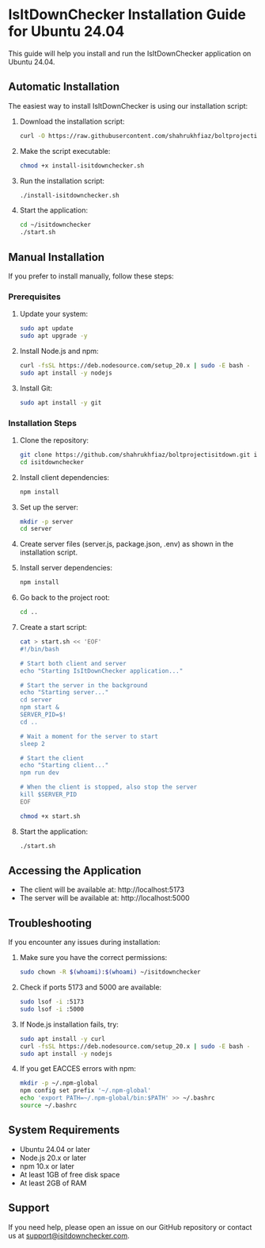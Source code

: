 # IsItDownChecker Installation Guide for Ubuntu 24.04

This guide will help you install and run the IsItDownChecker application on Ubuntu 24.04.

## Automatic Installation

The easiest way to install IsItDownChecker is using our installation script:

1. Download the installation script:
   ```bash
   curl -O https://raw.githubusercontent.com/shahrukhfiaz/boltprojectisitdown/main/install-isitdownchecker.sh
   ```

2. Make the script executable:
   ```bash
   chmod +x install-isitdownchecker.sh
   ```

3. Run the installation script:
   ```bash
   ./install-isitdownchecker.sh
   ```

4. Start the application:
   ```bash
   cd ~/isitdownchecker
   ./start.sh
   ```

## Manual Installation

If you prefer to install manually, follow these steps:

### Prerequisites

1. Update your system:
   ```bash
   sudo apt update
   sudo apt upgrade -y
   ```

2. Install Node.js and npm:
   ```bash
   curl -fsSL https://deb.nodesource.com/setup_20.x | sudo -E bash -
   sudo apt install -y nodejs
   ```

3. Install Git:
   ```bash
   sudo apt install -y git
   ```

### Installation Steps

1. Clone the repository:
   ```bash
   git clone https://github.com/shahrukhfiaz/boltprojectisitdown.git isitdownchecker
   cd isitdownchecker
   ```

2. Install client dependencies:
   ```bash
   npm install
   ```

3. Set up the server:
   ```bash
   mkdir -p server
   cd server
   ```

4. Create server files (server.js, package.json, .env) as shown in the installation script.

5. Install server dependencies:
   ```bash
   npm install
   ```

6. Go back to the project root:
   ```bash
   cd ..
   ```

7. Create a start script:
   ```bash
   cat > start.sh << 'EOF'
   #!/bin/bash
   
   # Start both client and server
   echo "Starting IsItDownChecker application..."
   
   # Start the server in the background
   echo "Starting server..."
   cd server
   npm start &
   SERVER_PID=$!
   cd ..
   
   # Wait a moment for the server to start
   sleep 2
   
   # Start the client
   echo "Starting client..."
   npm run dev
   
   # When the client is stopped, also stop the server
   kill $SERVER_PID
   EOF
   
   chmod +x start.sh
   ```

8. Start the application:
   ```bash
   ./start.sh
   ```

## Accessing the Application

- The client will be available at: http://localhost:5173
- The server will be available at: http://localhost:5000

## Troubleshooting

If you encounter any issues during installation:

1. Make sure you have the correct permissions:
   ```bash
   sudo chown -R $(whoami):$(whoami) ~/isitdownchecker
   ```

2. Check if ports 5173 and 5000 are available:
   ```bash
   sudo lsof -i :5173
   sudo lsof -i :5000
   ```

3. If Node.js installation fails, try:
   ```bash
   sudo apt install -y curl
   curl -fsSL https://deb.nodesource.com/setup_20.x | sudo -E bash -
   sudo apt install -y nodejs
   ```

4. If you get EACCES errors with npm:
   ```bash
   mkdir -p ~/.npm-global
   npm config set prefix '~/.npm-global'
   echo 'export PATH=~/.npm-global/bin:$PATH' >> ~/.bashrc
   source ~/.bashrc
   ```

## System Requirements

- Ubuntu 24.04 or later
- Node.js 20.x or later
- npm 10.x or later
- At least 1GB of free disk space
- At least 2GB of RAM

## Support

If you need help, please open an issue on our GitHub repository or contact us at support@isitdownchecker.com.
